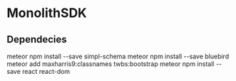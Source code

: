 # MonolithSDK

## Dependecies

meteor npm install --save simpl-schema
meteor npm install --save bluebird
meteor add maxharris9:classnames twbs:bootstrap 
meteor npm install --save react react-dom